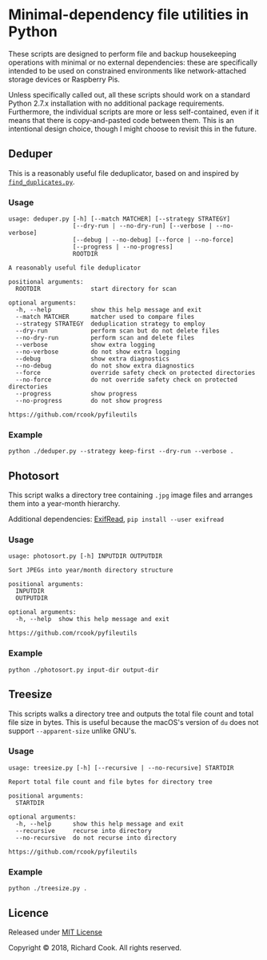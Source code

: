 # Minimal-dependency file utilities in Python

These scripts are designed to perform file and backup housekeeping operations with minimal or no external dependencies: these are specifically intended to be used on constrained environments like network-attached storage devices or Raspberry Pis.

Unless specifically called out, all these scripts should work on a standard Python 2.7.x installation with no additional package requirements. Furthermore, the individual scripts are more or less self-contained, even if it means that there is copy-and-pasted code between them. This is an intentional design choice, though I might choose to revisit this in the future.

## Deduper

This is a reasonably useful file deduplicator, based on and inspired by [`find_duplicates.py`][find-duplicates].

### Usage

```
usage: deduper.py [-h] [--match MATCHER] [--strategy STRATEGY]
                  [--dry-run | --no-dry-run] [--verbose | --no-verbose]
                  [--debug | --no-debug] [--force | --no-force]
                  [--progress | --no-progress]
                  ROOTDIR

A reasonably useful file deduplicator

positional arguments:
  ROOTDIR              start directory for scan

optional arguments:
  -h, --help           show this help message and exit
  --match MATCHER      matcher used to compare files
  --strategy STRATEGY  deduplication strategy to employ
  --dry-run            perform scan but do not delete files
  --no-dry-run         perform scan and delete files
  --verbose            show extra logging
  --no-verbose         do not show extra logging
  --debug              show extra diagnostics
  --no-debug           do not show extra diagnostics
  --force              override safety check on protected directories
  --no-force           do not override safety check on protected directories
  --progress           show progress
  --no-progress        do not show progress

https://github.com/rcook/pyfileutils
```

### Example

```
python ./deduper.py --strategy keep-first --dry-run --verbose .
```

## Photosort

This script walks a directory tree containing `.jpg` image files and arranges them into a year-month hierarchy.

Additional dependencies: [ExifRead][exifread], `pip install --user exifread`

### Usage

```
usage: photosort.py [-h] INPUTDIR OUTPUTDIR

Sort JPEGs into year/month directory structure

positional arguments:
  INPUTDIR
  OUTPUTDIR

optional arguments:
  -h, --help  show this help message and exit

https://github.com/rcook/pyfileutils
```

### Example

```
python ./photosort.py input-dir output-dir
```

## Treesize

This scripts walks a directory tree and outputs the total file count and total file size in bytes. This is useful because the macOS's version of `du` does not support `--apparent-size` unlike GNU's.

### Usage

```
usage: treesize.py [-h] [--recursive | --no-recursive] STARTDIR

Report total file count and file bytes for directory tree

positional arguments:
  STARTDIR

optional arguments:
  -h, --help      show this help message and exit
  --recursive     recurse into directory
  --no-recursive  do not recurse into directory

https://github.com/rcook/pyfileutils
```

### Example

```
python ./treesize.py .
```

## Licence

Released under [MIT License][licence]

Copyright &copy; 2018, Richard Cook. All rights reserved.

[exifread]: https://pypi.org/project/ExifRead/
[find-duplicates]: https://gist.github.com/jinie/b51f75fa1ece7c02ca3f/
[licence]: LICENSE
